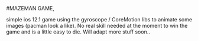 #MAZEMAN GAME,
<p>simple ios 12.1 game using the gyroscope / CoreMotion libs to animate some images (pacman look a like).
No real skill needed at the moment to win the game and is a little easy to die.
Will adapt more stuff soon..</p>
